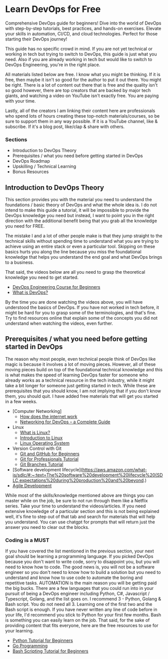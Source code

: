 # Learn DevOps for Free

Comprehensive DevOps guide for beginners! Dive into the world of DevOps with step-by-step tutorials, best practices, and hands-on exercises. Elevate your skills in automation, CI/CD, and cloud technologies. Perfect for those starting their DevOps journey! 

This guide has no specific crowd in mind. If you are not yet technical or working in tech but trying to switch to DevOps, this guide is just what you need. Also if you are already working in tech but would like to switch to DevOps Engineering, you're in the right place.

All materials listed below are free. I know what you might be thinking. If it is free, then maybe it isn't so good for the author to put it out there. You might be right. There is a lot of content out there that is free and the quality isn't so good however, there are top creators that are backed by major tech giants, and watching a video on YouTube isn't exactly free. You are paying with your time. 

Lastly, all of the creators I am linking their content here are professionals who spend lots of hours creating these top-notch materials/courses, so be sure to support them in any way possible. If it is a YouTube channel, like & subscribe. If it's a blog post, like/clap & share with others.

### Sections
- Introduction to DevOps Theory
- Prerequisites / what you need before getting started in DevOps
- DevOps Roadmap
- Upskilling / Technical Learning
- Bonus Resources

## Introduction to DevOps Theory
This section provides you with the material you need to understand the foundations / basic theory of DevOps and what the whole idea is. I do not intend to make this guide a tutorial, it will be impossible to provide the DevOps knowledge you need but instead, I want to point you in the right direction with the additional benefit being that you grab all the knowledge you need for FREE.

The mistake I and a lot of other people make is that they jump straight to the technical skills without spending time to understand what you are trying to achieve using an entire stack or even a particular tool. Skipping on these basics hurts you along the line because you miss the foundational knowledge that helps you understand the end goal and what DevOps brings to a business.

That said, the videos below are all you need to grasp the theoretical knowledge you need to get started. 
- [DevOps Engineering Course for Beginners](https://www.youtube.com/watch?v=j5Zsa_eOXeY&t=1s)
- [What is DevOps?](https://www.youtube.com/watch?v=0yWAtQ6wYNM)

By the time you are done watching the videos above, you will have understood the basics of DevOps. If you have not worked in tech before, it might be hard for you to grasp some of the terminologies, and that's fine. Try to find resources online that explain some of the concepts you did not understand when watching the videos, even further.

## Prerequisites / what you need before getting started in DevOps
The reason why most people, even technical people think of DevOps like magic is because it involves a lot of moving pieces. However, all of these moving pieces build on top of the foundational technical knowledge and this is what makes the speed of learning DevOps faster for someone who already works as a technical resource in the tech industry, while it might take a bit longer for someone just getting started in tech. While these are prerequisites that you should know, I am not implying that if you don't know them, you should quit. I have added free materials that will get you started in a few weeks.

- [Computer Networking]
  - [How does the internet work](https://www.youtube.com/watch?v=zN8YNNHcaZc)
  - [Networking for DevOps – a Complete Guide](https://yourdevopsmentor.com/blog/networking-for-devops-a-complete-guide/)
- Linux
  - [What is Linux?](https://www.youtube.com/watch?v=apYYki68s6o)
  - [Introduction to Linux]([https://www.youtube.com/watch?v=sWbUDq4S6Y8](https://www.youtube.com/watch?v=sWbUDq4S6Y8&t=179s))
  - [Linux Operating System](https://www.youtube.com/watch?v=ROjZy1WbCIA&t=4759s)
- Version Control with Git
  - [Git and GitHub for Beginners](https://www.youtube.com/watch?v=RGOj5yH7evk)
  - [Git for Professionals Tutorial](https://www.youtube.com/watch?v=Uszj_k0DGsg)
  - [Git Branches Tutorial](https://www.youtube.com/watch?v=e2IbNHi4uCI)
- [Software development lifecycle](https://aws.amazon.com/what-is/sdlc/#:~:text=The%20software%20development%20lifecycle%20(SDLC,expectations%20during%20production%20and%20beyond.)
- [Agile Development](https://www.opentext.com/what-is/agile-development#:~:text=Agile%20development%20is%20a%20broad,short%2C%20time%2Dboxed%20sprints.)

While most of the skills/knowledge mentioned above are things you can master while on the job, be sure to not run through them like a Netflix series. Take your time to understand the videos/articles. If you need extensive knowledge of a particular section and this is not being explained well, it's fine to step out of that tab and search for materials that will help you understand. You can use chatgpt for prompts that will return just the answer you need to clear out the blocks.

### Coding is a MUST
If you have covered the list mentioned in the previous section, your next goal should be learning a programming language. If you picked DevOps because you don't want to write code, sorry to disappoint you, but you will need to know how to code. The good news is, you will not be a software engineer so you don't need to know how to build a solution but you need to understand and know how to use code to automate the boring and repetitive tasks. AUTOMATION is the main reason you will be getting paid the big bucks. There are a few languages that you could run into in your pursuit of being a DevOps engineer including Python, C#, Javascript / Typescript, Golang, and the list goes on. I recommend 3 - Python, Golang & Bash script. You do not need all 3. Learning one of the first two and the Bash script is enough. If you have never written any line of code before in your life, I'd recommend you stick to Python for your first few months. Bash is something you can easily learn on the job. That said, for the sake of providing content that fits everyone, here are the free resources to use for your learning. 

- [Python Tutorial for Beginners](https://www.youtube.com/watch?v=t8pPdKYpowI&t=4528s)
- [Go Programming ](https://www.youtube.com/watch?v=un6ZyFkqFKo)
- [Bash Scripting Tutorial for Beginners](https://www.youtube.com/watch?v=tK9Oc6AEnR4&t=7s)







